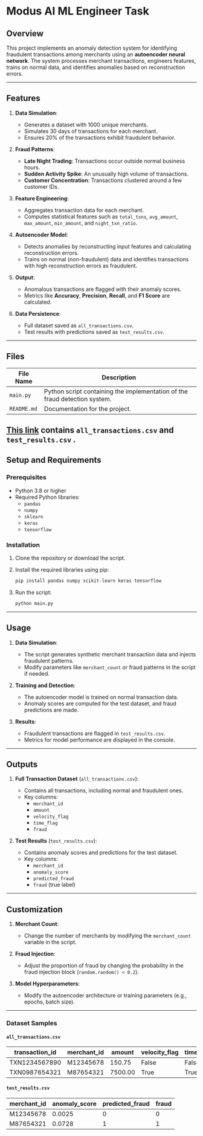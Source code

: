 # Modus AI ML Engineer Task
## Overview

This project implements an anomaly detection system for identifying fraudulent transactions among merchants using an **autoencoder neural network**. The system processes merchant transactions, engineers features, trains on normal data, and identifies anomalies based on reconstruction errors.

---

## Features

1. **Data Simulation**:
   - Generates a dataset with 1000 unique merchants.
   - Simulates 30 days of transactions for each merchant.
   - Ensures 20% of the transactions exhibit fraudulent behavior.

2. **Fraud Patterns**:
   - **Late Night Trading**: Transactions occur outside normal business hours.
   - **Sudden Activity Spike**: An unusually high volume of transactions.
   - **Customer Concentration**: Transactions clustered around a few customer IDs.

3. **Feature Engineering**:
   - Aggregates transaction data for each merchant.
   - Computes statistical features such as `total_txns`, `avg_amount`, `max_amount`, `min_amount`, and `night_txn_ratio`.

4. **Autoencoder Model**:
   - Detects anomalies by reconstructing input features and calculating reconstruction errors.
   - Trains on normal (non-fraudulent) data and identifies transactions with high reconstruction errors as fraudulent.

5. **Output**:
   - Anomalous transactions are flagged with their anomaly scores.
   - Metrics like **Accuracy**, **Precision**, **Recall**, and **F1 Score** are calculated.

6. **Data Persistence**:
   - Full dataset saved as `all_transactions.csv`.
   - Test results with predictions saved as `test_results.csv`.

---

## Files

| File Name              | Description                                                   |
|------------------------|---------------------------------------------------------------|
| `main.py`              | Python script containing the implementation of the fraud detection system. |
| `README.md`            | Documentation for the project.                               |

[This link](https://drive.google.com/drive/folders/1EFECZyVRZoyVRLuU28edbOqk8ADCfZRJ?usp=sharing) contains `all_transactions.csv` and `test_results.csv` .
---

## Setup and Requirements

### Prerequisites

- Python 3.8 or higher
- Required Python libraries:
  - `pandas`
  - `numpy`
  - `sklearn`
  - `keras`
  - `tensorflow`

### Installation

1. Clone the repository or download the script.
2. Install the required libraries using pip:

   ```bash
   pip install pandas numpy scikit-learn keras tensorflow
   ```

3. Run the script:

   ```bash
   python main.py
   ```

---

## Usage

1. **Data Simulation**:
   - The script generates synthetic merchant transaction data and injects fraudulent patterns.
   - Modify parameters like `merchant_count` or fraud patterns in the script if needed.

2. **Training and Detection**:
   - The autoencoder model is trained on normal transaction data.
   - Anomaly scores are computed for the test dataset, and fraud predictions are made.

3. **Results**:
   - Fraudulent transactions are flagged in `test_results.csv`.
   - Metrics for model performance are displayed in the console.

---

## Outputs

1. **Full Transaction Dataset** (`all_transactions.csv`):
   - Contains all transactions, including normal and fraudulent ones.
   - Key columns:
     - `merchant_id`
     - `amount`
     - `velocity_flag`
     - `time_flag`
     - `fraud`

2. **Test Results** (`test_results.csv`):
   - Contains anomaly scores and predictions for the test dataset.
   - Key columns:
     - `merchant_id`
     - `anomaly_score`
     - `predicted_fraud`
     - `fraud` (true label)

---


## Customization

1. **Merchant Count**:
   - Change the number of merchants by modifying the `merchant_count` variable in the script.

2. **Fraud Injection**:
   - Adjust the proportion of fraud by changing the probability in the fraud injection block (`random.random() < 0.2`).

3. **Model Hyperparameters**:
   - Modify the autoencoder architecture or training parameters (e.g., epochs, batch size).

---


### Dataset Samples

#### `all_transactions.csv`
| transaction_id | merchant_id | amount  | velocity_flag | time_flag | fraud |
|----------------|-------------|---------|---------------|-----------|-------|
| TXN1234567890  | M12345678   | 150.75  | False         | False     | 0     |
| TXN0987654321  | M87654321   | 7500.00 | True          | True      | 1     |

#### `test_results.csv`
| merchant_id | anomaly_score | predicted_fraud | fraud |
|-------------|---------------|-----------------|-------|
| M12345678   | 0.0025        | 0               | 0     |
| M87654321   | 0.0728        | 1               | 1     |

